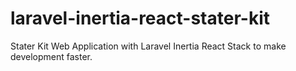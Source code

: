 # laravel-inertia-react-stater-kit
Stater Kit Web Application with Laravel Inertia React Stack to make development faster.
